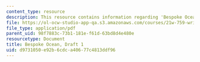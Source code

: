 ```yaml
---
content_type: resource
description: This resource contains information regarding 'Bespoke Ocean'.
file: https://ol-ocw-studio-app-qa.s3.amazonaws.com/courses/21w-759-writing-science-fiction-spring-2016/d9731050e92b6cdca40677c4813ddf96_MIT21W_759S16_Bespoke1.pdf
file_type: application/pdf
parent_uid: 98f7883c-73b1-181e-f61d-63bd8d4e480e
resourcetype: Document
title: Bespoke Ocean, Draft 1
uid: d9731050-e92b-6cdc-a406-77c4813ddf96
---
```

